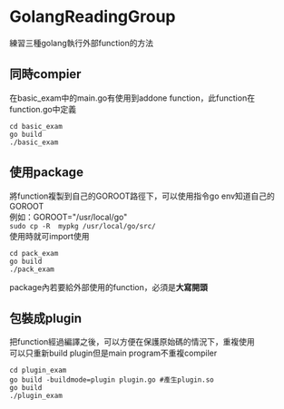 # GolangReadingGroup

練習三種golang執行外部function的方法

## 同時compier
在basic_exam中的main.go有使用到addone function，此function在function.go中定義

```
cd basic_exam
go build
./basic_exam
```
## 使用package
將function複製到自己的GOROOT路徑下，可以使用指令go env知道自己的GOROOT  
例如：GOROOT="/usr/local/go"  
`sudo cp -R  mypkg /usr/local/go/src/`  
使用時就可import使用 

```
cd pack_exam
go build
./pack_exam
```
package內若要給外部使用的function，必須是**大寫開頭**


## 包裝成plugin
把function經過編譯之後，可以方便在保護原始碼的情況下，重複使用  
可以只重新build plugin但是main program不重複compiler 

```
cd plugin_exam
go build -buildmode=plugin plugin.go #產生plugin.so
go build
./plugin_exam
```
